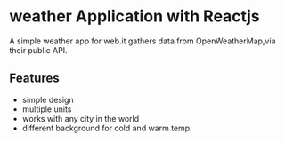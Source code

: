 # weather Application with Reactjs
A simple weather app for web.it gathers data from OpenWeatherMap,via their public API.


## Features 
- simple design
- multiple units
- works with any city in the world
- different background for cold and warm temp.


